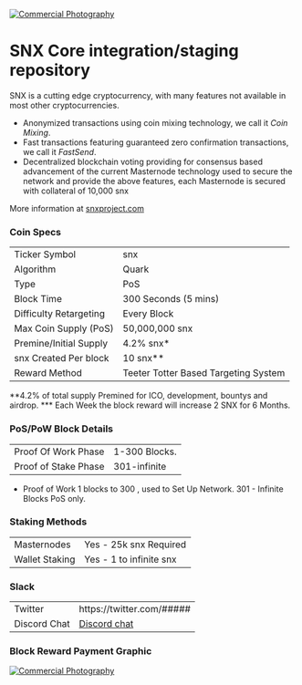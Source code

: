 <a href="http://www.freeimagehosting.net/commercial-photography/"><img src="https://i.imgur.com/OSnb75q.png" alt="Commercial Photography"></a>

SNX Core integration/staging repository
=====================================


SNX is a cutting edge cryptocurrency, with many features not available in most other cryptocurrencies.
- Anonymized transactions using coin mixing technology, we call it _Coin Mixing_.
- Fast transactions featuring guaranteed zero confirmation transactions, we call it _FastSend_.
- Decentralized blockchain voting providing for consensus based advancement of the current Masternode
  technology used to secure the network and provide the above features, each Masternode is secured
  with collateral of 10,000 snx

More information at [snxproject.com](http://www.snxproject.com)

### Coin Specs
<table>
<tr><td>Ticker Symbol</td><td>snx</td></tr>
<tr><td>Algorithm</td><td>Quark</td></tr>
<tr><td>Type</td><td>PoS</td></tr>
<tr><td>Block Time</td><td>300 Seconds (5 mins)</td></tr>
<tr><td>Difficulty Retargeting</td><td>Every Block</td></tr>
<tr><td>Max Coin Supply (PoS)</td><td>50,000,000 snx</td></tr>
<tr><td>Premine/Initial Supply</td><td>4.2% snx*</td></tr>
<tr><td>snx Created Per block</td><td>10 snx**</td></tr>
<tr><td>Reward Method</td><td>Teeter Totter Based Targeting System</td></tr>
</table>



**4.2% of total supply Premined for ICO, development, bountys and airdrop.
*** Each Week the block reward will increase 2 SNX for 6 Months.

### PoS/PoW Block Details
<table>
<tr><td>Proof Of Work Phase</td><td>1-300 Blocks.</td></tr>
<tr><td>Proof of Stake Phase</td><td>301-infinite</td></tr>
</table>

* Proof of Work 1 blocks to 300 , used to Set Up Network. 301 - Infinite Blocks PoS only.

### Staking Methods
<table>
<tr><td>Masternodes</td><td>Yes - 25k snx Required</td></tr>
<tr><td>Wallet Staking</td><td>Yes - 1 to infinite snx</td></tr>
</table>



</table>

### Slack
<table>
<tr><td>Twitter</td><td>https://twitter.com/#####</td></tr>
<tr><td>Discord Chat</td><td><a href="https://discord.gg/####">Discord chat</a></td></tr>
</table>


### Block Reward Payment Graphic

<a href="http://www.freeimagehosting.net/commercial-photography/"><img src="https://i.imgur.com/6CoMO3N.jpg" alt="Commercial Photography"></a>

